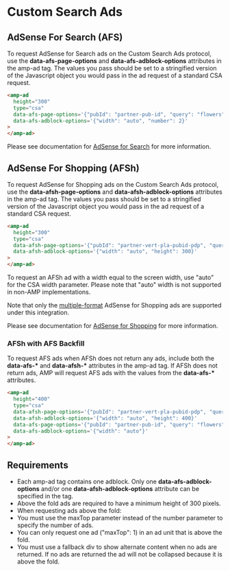 <!---
Copyright 2015 The AMP HTML Authors. All Rights Reserved.

Licensed under the Apache License, Version 2.0 (the "License");
you may not use this file except in compliance with the License.
You may obtain a copy of the License at

      http://www.apache.org/licenses/LICENSE-2.0

Unless required by applicable law or agreed to in writing, software
distributed under the License is distributed on an "AS-IS" BASIS,
WITHOUT WARRANTIES OR CONDITIONS OF ANY KIND, either express or implied.
See the License for the specific language governing permissions and
limitations under the License.
-->

# Custom Search Ads

## AdSense For Search (AFS)

To request AdSense for Search ads on the Custom Search Ads protocol, use the
**data-afs-page-options** and **data-afs-adblock-options** attributes in the
amp-ad tag. The values you pass should be set to a stringified version of the
Javascript object you would pass in the ad request of a standard CSA request.

```html
<amp-ad
  height="300"
  type="csa"
  data-afs-page-options='{"pubId": "partner-pub-id", "query": "flowers", "styleId": "123456789"}'
  data-afs-adblock-options='{"width": "auto", "number": 2}'
>
</amp-ad>
```

Please see documentation for [AdSense for Search](https://developers.google.com/custom-search-ads/docs/implementation-guide)
for more information.

## AdSense For Shopping (AFSh)

To request AdSense for Shopping ads on the Custom Search Ads protocol, use the
**data-afsh-page-options** and **data-afsh-adblock-options** attributes in the
amp-ad tag. The values you pass should be set to a stringified version of the
Javascript object you would pass in the ad request of a standard CSA request.

```html
<amp-ad
  height="300"
  type="csa"
  data-afsh-page-options='{"pubId": "partner-vert-pla-pubid-pdp", "query": "flowers", "styleId": "123456789"}'
  data-afsh-adblock-options='{"width": "auto", "height": 300}'
>
</amp-ad>
```

To request an AFSh ad with a width equal to the screen width, use "auto" for
the CSA width parameter. Please note that "auto" width is not supported in
non-AMP implementations.

Note that only the [multiple-format](https://developers.google.com/adsense-for-shopping/docs/multiplereference) AdSense for Shopping ads are supported under this integration.

Please see documentation for [AdSense for Shopping](https://developers.google.com/adsense-for-shopping/docs/implementation-guide)
for more information.

### AFSh with AFS Backfill

To request AFS ads when AFSh does not return any ads, include both the
**data-afs-\*** and **data-afsh-\*** attributes in the amp-ad tag. If AFSh does
not return ads, AMP will request AFS ads with the values from the **data-afs-\***
attributes.

```html
<amp-ad
  height="400"
  type="csa"
  data-afsh-page-options='{"pubId": "partner-vert-pla-pubid-pdp", "query": "flowers"}'
  data-afsh-adblock-options='{"width": "auto", "height": 400}'
  data-afs-page-options='{"pubId": "partner-pub-id", "query": "flowers", "channel": "backfill"}'
  data-afs-adblock-options='{"width": "auto"}'
>
</amp-ad>
```

## Requirements

- Each amp-ad tag contains one adblock. Only one **data-afs-adblock-options**
  and/or one **data-afsh-adblock-options** attribute can be specified in the tag.
- Above the fold ads are required to have a minimum height of 300 pixels.
- When requesting ads above the fold:
- You must use the maxTop parameter instead of the number parameter to specify the number of ads.
- You can only request one ad ("maxTop": 1) in an ad unit that is above the fold.
- You must use a fallback div to show alternate content when no ads are returned. If no ads are returned the ad will not be collapsed because it is above the fold.
